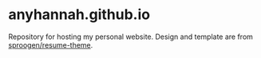 # anyhannah.github.io
Repository for hosting my personal website. Design and template are from [sproogen/resume-theme](https://github.com/sproogen/modern-resume-theme).
